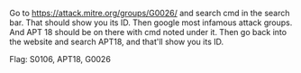 Go to https://attack.mitre.org/groups/G0026/ and search cmd in the search bar. That should show you its ID. Then google most infamous attack groups. And APT 18 should be on there with cmd noted under it.
Then go back into the website and search APT18, and that'll show you its ID. 

Flag: S0106, APT18, G0026
